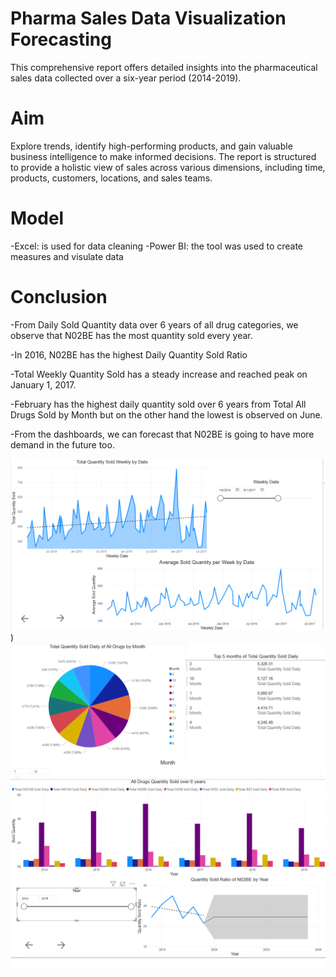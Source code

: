 # Pharma Sales Data Visualization Forecasting
This comprehensive report offers detailed insights into the pharmaceutical sales data collected over a six-year period (2014-2019). 
# Aim
Explore trends, identify high-performing products, and gain valuable business intelligence to make informed decisions. The report is structured to provide a holistic view of sales across various dimensions, including time, products, customers, locations, and sales teams.
# Model
 -Excel: is used for data cleaning
 -Power BI: the tool was used to create measures and visulate data
# Conclusion
 -From Daily Sold Quantity data over 6 years of all drug categories, we observe that N02BE has the most quantity sold every year.
 
 -In 2016, N02BE has the highest Daily Quantity Sold Ratio
 
 -Total Weekly Quantity Sold has a steady increase and reached peak on January 1, 2017.
 
 -February has the highest daily quantity sold over 6 years from Total All Drugs Sold by Month but on the other hand the lowest is observed on June.
 
 -From the dashboards, we can forecast that N02BE is going to have more demand in the future too.
 
 ![Dashboard](https://github.com/atahirkoylu/-Pharma-Sales-Data-Visualization-Forecasting/blob/main/1.png))
 ![Dashboard](https://github.com/atahirkoylu/-Pharma-Sales-Data-Visualization-Forecasting/blob/main/2.png)
 ![Dashboard](https://github.com/atahirkoylu/-Pharma-Sales-Data-Visualization-Forecasting/blob/main/3.png)

